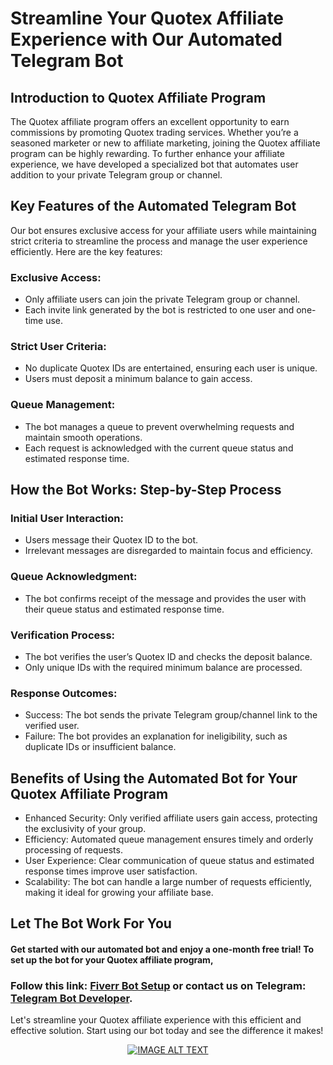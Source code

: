# Streamline Your Quotex Affiliate Experience with Our Automated Telegram Bot
## Introduction to Quotex Affiliate Program
The Quotex affiliate program offers an excellent opportunity to earn commissions by promoting Quotex trading services. Whether you’re a seasoned marketer or new to affiliate marketing, joining the Quotex affiliate program can be highly rewarding. To further enhance your affiliate experience, we have developed a specialized bot that automates user addition to your private Telegram group or channel.

## Key Features of the Automated Telegram Bot
Our bot ensures exclusive access for your affiliate users while maintaining strict criteria to streamline the process and manage the user experience efficiently. Here are the key features:

### Exclusive Access:

* Only affiliate users can join the private Telegram group or channel.
* Each invite link generated by the bot is restricted to one user and one-time use.
### Strict User Criteria:

* No duplicate Quotex IDs are entertained, ensuring each user is unique.
* Users must deposit a minimum balance to gain access.
### Queue Management:

* The bot manages a queue to prevent overwhelming requests and maintain smooth operations.
* Each request is acknowledged with the current queue status and estimated response time.
## How the Bot Works: Step-by-Step Process
### Initial User Interaction:

* Users message their Quotex ID to the bot.
* Irrelevant messages are disregarded to maintain focus and efficiency.
### Queue Acknowledgment:

* The bot confirms receipt of the message and provides the user with their queue status and estimated response time.
### Verification Process:

* The bot verifies the user’s Quotex ID and checks the deposit balance.
* Only unique IDs with the required minimum balance are processed.
### Response Outcomes:

* Success: The bot sends the private Telegram group/channel link to the verified user.
* Failure: The bot provides an explanation for ineligibility, such as duplicate IDs or insufficient balance.
## Benefits of Using the Automated Bot for Your Quotex Affiliate Program
* Enhanced Security: Only verified affiliate users gain access, protecting the exclusivity of your group.
* Efficiency: Automated queue management ensures timely and orderly processing of requests.
* User Experience: Clear communication of queue status and estimated response times improve user satisfaction.
* Scalability: The bot can handle a large number of requests efficiently, making it ideal for growing your affiliate base.
## Let The Bot Work For You
#### Get started with our automated bot and enjoy a one-month free trial! To set up the bot for your Quotex affiliate program, 
### Follow this link: [Fiverr Bot Setup](https://www.fiverr.com/s/0yDLKr) or contact us on Telegram: [Telegram Bot Developer](https://telegram.me/tradingbot_developer).

Let's streamline your Quotex affiliate experience with this efficient and effective solution. Start using our bot today and see the difference it makes!

<div align="center">
  <a href="https://www.youtube.com/watch?v=8zG6RR-qoz4" target="_blank"><img src="https://img.youtube.com/vi/8zG6RR-qoz4/0.jpg" alt="IMAGE ALT TEXT"></a>
</div>

